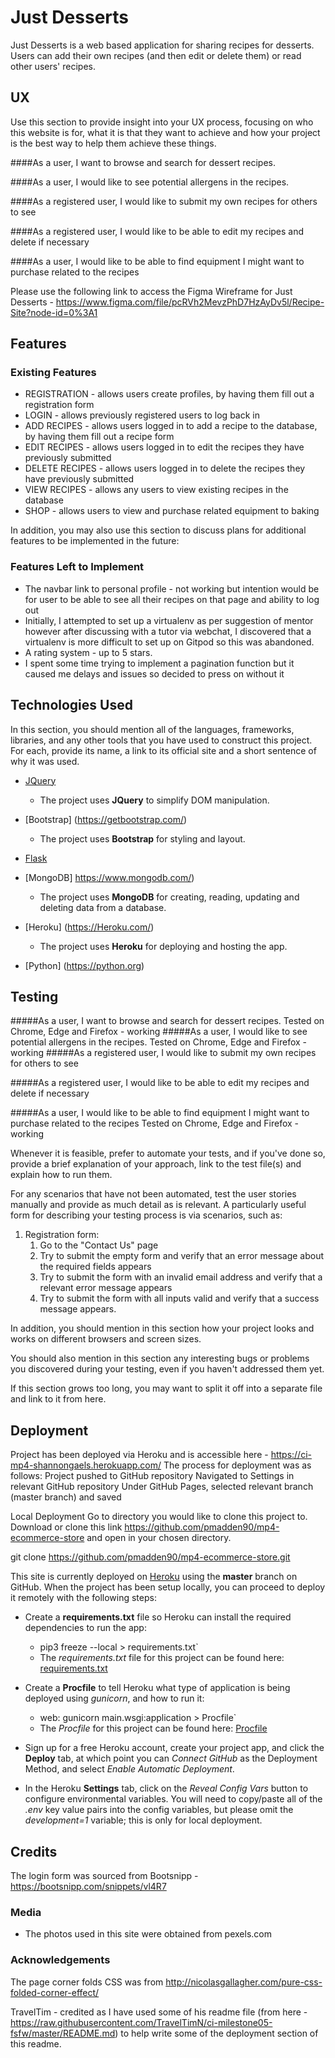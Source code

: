 
# Just Desserts

Just Desserts is a web based application for sharing recipes for desserts.
Users can add their own recipes (and then edit or delete them) or read other users' recipes. 
 
## UX
 
Use this section to provide insight into your UX process, focusing on who this website is for, what it is that they want to achieve and how your project is the best way to help them achieve these things.

####As a user, I want to browse and search for dessert recipes.

####As a user, I would like to see potential allergens in the recipes.

####As a registered user, I would like to submit my own recipes for others to see

####As a registered user, I would like to be able to edit my recipes and delete if necessary

####As a user, I would like to be able to find equipment I might want to purchase related to the recipes


Please use the following link to access the Figma Wireframe for Just Desserts - https://www.figma.com/file/pcRVh2MevzPhD7HzAyDv5l/Recipe-Site?node-id=0%3A1

## Features


 
### Existing Features
- REGISTRATION - allows users create profiles, by having them fill out a registration form
- LOGIN - allows previously registered users to log back in
- ADD RECIPES - allows users logged in to add a recipe to the database, by having them fill out a recipe form
- EDIT RECIPES - allows users logged in to edit the recipes they have previously submitted
- DELETE RECIPES - allows users logged in to delete the recipes they have previously submitted
- VIEW RECIPES - allows any users to view existing recipes in the database
- SHOP - allows users to view and purchase related equipment to baking


In addition, you may also use this section to discuss plans for additional features to be implemented in the future:

### Features Left to Implement
- The navbar link to personal profile - not working but intention would be for user to be able to see all their recipes on that page and ability to log out
- Initially, I attempted to set up a virtualenv as per suggestion of mentor however after discussing with a tutor via webchat, I discovered that a virtualenv is more difficult to set up on Gitpod 
so this was abandoned. 
- A rating system - up to 5 stars.
- I spent some time trying to implement a pagination function but it caused me delays and issues so decided to press on without it

## Technologies Used

In this section, you should mention all of the languages, frameworks, libraries, and any other tools that you have used to construct this project. For each, provide its name, a link to its official site and a short sentence of why it was used.

- [JQuery](https://jquery.com)
    - The project uses **JQuery** to simplify DOM manipulation.
- [Bootstrap]  (https://getbootstrap.com/)
    - The project uses **Bootstrap** for styling and layout.
- [Flask](https://flask.palletsprojects.com/en/1.1.x/)
    
- [MongoDB] https://www.mongodb.com/)
    - The project uses **MongoDB** for creating, reading, updating and deleting data from a database.
- [Heroku]  (https://Heroku.com/)
    - The project uses **Heroku** for deploying and hosting the app.
- [Python] (https://python.org)


## Testing

#####As a user, I want to browse and search for dessert recipes.
Tested on Chrome, Edge and Firefox - working
#####As a user, I would like to see potential allergens in the recipes.
Tested on Chrome, Edge and Firefox - working
#####As a registered user, I would like to submit my own recipes for others to see

#####As a registered user, I would like to be able to edit my recipes and delete if necessary

#####As a user, I would like to be able to find equipment I might want to purchase related to the recipes
Tested on Chrome, Edge and Firefox - working

Whenever it is feasible, prefer to automate your tests, and if you've done so, provide a brief explanation of your approach, link to the test file(s) and explain how to run them.

For any scenarios that have not been automated, test the user stories manually and provide as much detail as is relevant. A particularly useful form for describing your testing process is via scenarios, such as:

1. Registration form:
    1. Go to the "Contact Us" page
    2. Try to submit the empty form and verify that an error message about the required fields appears
    3. Try to submit the form with an invalid email address and verify that a relevant error message appears
    4. Try to submit the form with all inputs valid and verify that a success message appears.

In addition, you should mention in this section how your project looks and works on different browsers and screen sizes.

You should also mention in this section any interesting bugs or problems you discovered during your testing, even if you haven't addressed them yet.

If this section grows too long, you may want to split it off into a separate file and link to it from here.

## Deployment

Project has been deployed via Heroku and is accessible here - https://ci-mp4-shannongaels.herokuapp.com/
 The process for deployment was as follows: Project pushed to GitHub repository Navigated to Settings in relevant GitHub repository Under GitHub Pages, selected relevant branch (master branch) and saved

Local Deployment
Go to directory you would like to clone this project to. Download or clone this link https://github.com/pmadden90/mp4-ecommerce-store and open in your chosen directory.

git clone https://github.com/pmadden90/mp4-ecommerce-store.git

This site is currently deployed on [Heroku](https://www.heroku.com/) using the **master** branch on GitHub. When the project has been setup locally, you can proceed to deploy it remotely with the following steps:

- Create a **requirements.txt** file so Heroku can install the required dependencies to run the app:
    - pip3 freeze --local > requirements.txt`
    - The *requirements.txt* file for this project can be found here: [requirements.txt](project/requirements.txt)
- Create a **Procfile** to tell Heroku what type of application is being deployed using *gunicorn*, and how to run it:
    - web: gunicorn main.wsgi:application > Procfile`
    - The *Procfile* for this project can be found here: [Procfile](project/Procfile)
- Sign up for a free Heroku account, create your project app, and click the **Deploy** tab, at which point you can *Connect GitHub* as the Deployment Method, and select *Enable Automatic Deployment*.

- In the Heroku **Settings** tab, click on the *Reveal Config Vars* button to configure environmental variables. You will need to copy/paste all of the *.env* key value pairs into the config variables, but please omit the *development=1* variable; this is only for local deployment.

## Credits
The login form was sourced from Bootsnipp - https://bootsnipp.com/snippets/vl4R7


### Media
- The photos used in this site were obtained from pexels.com

### Acknowledgements


The page corner folds CSS was from http://nicolasgallagher.com/pure-css-folded-corner-effect/

TravelTim - credited as I have used some of his readme file (from here - https://raw.githubusercontent.com/TravelTimN/ci-milestone05-fsfw/master/README.md) to help write some of the deployment section of this readme.